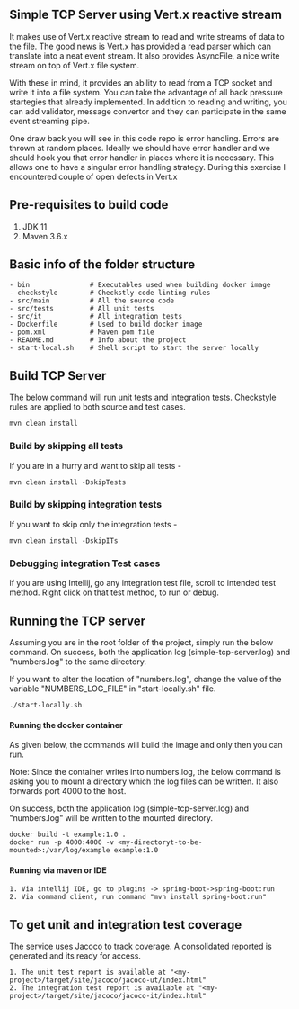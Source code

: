 Simple TCP Server using Vert.x reactive stream
----------------------------------------------

It makes use of Vert.x reactive stream to read and write streams of data to the file.
The good news is Vert.x has provided a read parser which can translate into a neat event stream. It also provides AsyncFile, a nice write stream on top of Vert.x file system.

With these in mind, it provides an ability to read from a TCP socket and write it into a file system. You can take the advantage of all back pressure startegies that already implemented. In addition to reading and writing, you can add validator, message convertor and they can participate in the same event streaming pipe.

One draw back you will see in this code repo is error handling. Errors are thrown at random places.
Ideally we should have error handler and we should hook you that error handler in places where it is necessary.
This allows one to have a singular error handling strategy.
During this exercise I encountered couple of open defects in Vert.x

## Pre-requisites to build code

1. JDK 11
2. Maven 3.6.x

## Basic info of the folder structure

    - bin               # Executables used when building docker image
    - checkstyle        # Checkstly code linting rules
    - src/main          # All the source code
    - src/tests         # All unit tests
    - src/it            # All integration tests
    - Dockerfile        # Used to build docker image
    - pom.xml           # Maven pom file
    - README.md         # Info about the project
    - start-local.sh    # Shell script to start the server locally

## Build TCP Server

The below command will run unit tests and integration tests.
Checkstyle rules are applied to both source and test cases.

    mvn clean install

### Build by skipping all tests
If you are in a hurry and want to skip all tests -

    mvn clean install -DskipTests

### Build by skipping integration tests
If you want to skip only the integration tests -

    mvn clean install -DskipITs 

### Debugging integration Test cases
if you are using Intellij, go any integration test file, scroll to intended test method. Right click on that test method, to
run or debug.

## Running the TCP server
Assuming you are in the root folder of the project, simply run the below command.
On success, both the application log (simple-tcp-server.log) and "numbers.log" to the same directory.

If you want to alter the location of "numbers.log",
change the value of the variable "NUMBERS_LOG_FILE" in "start-locally.sh" file.

    ./start-locally.sh

#### Running the docker container
As given below, the commands will build the image and only then you can run.

Note: Since the container writes into numbers.log, the below command is asking you to mount a directory which the log
files can be written. It also forwards port 4000 to the host.

On success, both the application log (simple-tcp-server.log) and "numbers.log" will be written to the mounted directory.

    docker build -t example:1.0 .
    docker run -p 4000:4000 -v <my-directoryt-to-be-mounted>:/var/log/example example:1.0

#### Running via maven or IDE

    1. Via intellij IDE, go to plugins -> spring-boot->spring-boot:run
    2. Via command client, run command "mvn install spring-boot:run"
    
## To get unit and integration test coverage

The service uses Jacoco to track coverage. A consolidated reported is generated and its ready for access.

    1. The unit test report is available at "<my-project>/target/site/jacoco/jacoco-ut/index.html"
    2. The integration test report is available at "<my-project>/target/site/jacoco/jacoco-it/index.html"

